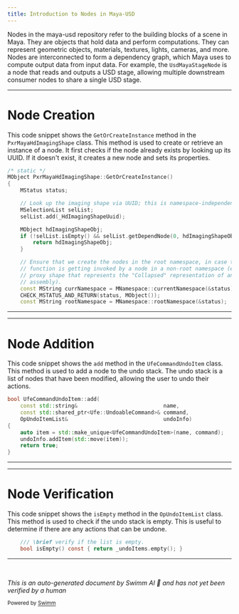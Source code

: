 ```yaml
---
title: Introduction to Nodes in Maya-USD
---
```


Nodes in the maya-usd repository refer to the building blocks of a scene in Maya. They are objects that hold data and perform computations. They can represent geometric objects, materials, textures, lights, cameras, and more. Nodes are interconnected to form a dependency graph, which Maya uses to compute output data from input data. For example, the `UsdMayaStageNode` is a node that reads and outputs a USD stage, allowing multiple downstream consumer nodes to share a single USD stage.

<SwmSnippet path="/lib/mayaUsd/nodes/hdImagingShape.cpp" line="182">

---

# Node Creation

This code snippet shows the `GetOrCreateInstance` method in the `PxrMayaHdImagingShape` class. This method is used to create or retrieve an instance of a node. It first checks if the node already exists by looking up its UUID. If it doesn't exist, it creates a new node and sets its properties.

```c++
/* static */
MObject PxrMayaHdImagingShape::GetOrCreateInstance()
{
    MStatus status;

    // Look up the imaging shape via UUID; this is namespace-independent.
    MSelectionList selList;
    selList.add(_HdImagingShapeUuid);

    MObject hdImagingShapeObj;
    if (!selList.isEmpty() && selList.getDependNode(0, hdImagingShapeObj)) {
        return hdImagingShapeObj;
    }

    // Ensure that we create the nodes in the root namespace, in case this
    // function is getting invoked by a node in a non-root namespace (e.g. a USD
    // proxy shape that represents the "Collapsed" representation of an
    // assembly).
    const MString currNamespace = MNamespace::currentNamespace(&status);
    CHECK_MSTATUS_AND_RETURN(status, MObject());
    const MString rootNamespace = MNamespace::rootNamespace(&status);
```

---

</SwmSnippet>

<SwmSnippet path="/lib/mayaUsd/undo/OpUndoItems.cpp" line="493">

---

# Node Addition

This code snippet shows the `add` method in the `UfeCommandUndoItem` class. This method is used to add a node to the undo stack. The undo stack is a list of nodes that have been modified, allowing the user to undo their actions.

```c++
bool UfeCommandUndoItem::add(
    const std::string&                           name,
    const std::shared_ptr<Ufe::UndoableCommand>& command,
    OpUndoItemList&                              undoInfo)
{
    auto item = std::make_unique<UfeCommandUndoItem>(name, command);
    undoInfo.addItem(std::move(item));
    return true;
}
```

---

</SwmSnippet>

<SwmSnippet path="/lib/mayaUsd/undo/OpUndoItemList.h" line="114">

---

# Node Verification

This code snippet shows the `isEmpty` method in the `OpUndoItemList` class. This method is used to check if the undo stack is empty. This is useful to determine if there are any actions that can be undone.

```c
    /// \brief verify if the list is empty.
    bool isEmpty() const { return _undoItems.empty(); }
```

---

</SwmSnippet>

&nbsp;

_This is an auto-generated document by Swimm AI 🌊 and has not yet been verified by a human_

<SwmMeta version="3.0.0" repo-id="Z2l0aHViJTNBJTNBbWF5YS11c2QlM0ElM0FnaWxhZG5hdm90" repo-name="maya-usd"><sup>Powered by [Swimm](/)</sup></SwmMeta>
